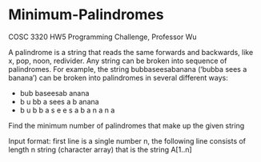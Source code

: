# Minimum-Palindromes
COSC 3320 HW5 Programming Challenge, Professor Wu

A palindrome is a string that reads the same forwards and backwards, like x, pop, noon, redivider. Any string can be broken into sequence of palindromes. For example, the string bubbaseesabanana (‘bubba sees a banana’) can be broken into palindromes in several different ways:
* bub baseesab anana
* b u bb a sees a b anana
* b u b b a s e e s a b a n a n a

Find the minimum number of palindromes that make up the given string

Input format: first line is a single number n, the following line consists of length n string (character array) that is the string A[1..n]


